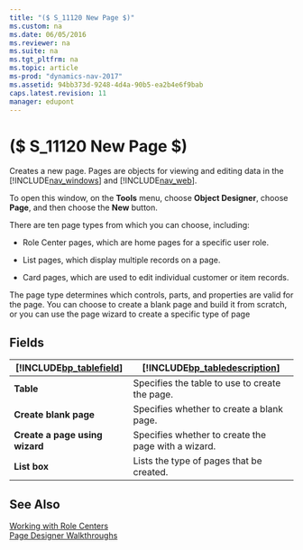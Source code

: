 ```yaml
---
title: "($ S_11120 New Page $)"
ms.custom: na
ms.date: 06/05/2016
ms.reviewer: na
ms.suite: na
ms.tgt_pltfrm: na
ms.topic: article
ms-prod: "dynamics-nav-2017"
ms.assetid: 94bb373d-9248-4d4a-90b5-ea2b4e6f9bab
caps.latest.revision: 11
manager: edupont
---
```

# ($ S_11120 New Page $)
Creates a new page. Pages are objects for viewing and editing data in the [!INCLUDE[nav_windows](../includes/nav_windows_md.md)] and [!INCLUDE[nav_web](../includes/nav_web_md.md)].  

 To open this window, on the **Tools** menu, choose **Object Designer**, choose **Page**, and then choose the **New** button.  

 There are ten page types from which you can choose, including:  

-   Role Center pages, which are home pages for a specific user role.  

-   List pages, which display multiple records on a page.  

-   Card pages, which are used to edit individual customer or item records.  

 The page type determines which controls, parts, and properties are valid for the page. You can choose to create a blank page and build it from scratch, or you can use the page wizard to create a specific type of page  

## Fields  

|[!INCLUDE[bp_tablefield](../includes/bp_tablefield_md.md)]|[!INCLUDE[bp_tabledescription](../includes/bp_tabledescription_md.md)]|  
|---------------------------------|---------------------------------------|  
|**Table**|Specifies the table to use to create the page.|  
|**Create blank page**|Specifies whether to create a blank page.|  
|**Create a page using wizard**|Specifies whether to create the page with a wizard.|  
|**List box**|Lists the type of pages that be created.|  

## See Also  
 [Working with Role Centers](dynamics-nav/Working%20with%20Role%20Centers.md)   
 [Page Designer Walkthroughs](dynamics-nav/Page-Designer-Walkthroughs.md)
